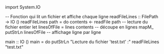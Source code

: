 
import System.IO

-- Fonction qui lit un fichier et affiche chaque ligne
readFileLines :: FilePath -> IO ()
readFileLines path = do
    contents <- readFile path        -- lecture du fichier entier
    let linesOfFile = lines contents -- découpe en lignes
    mapM_ putStrLn linesOfFile       -- affichage ligne par ligne

main :: IO ()
main = do
    putStrLn "Lecture du fichier 'test.txt' :"
    readFileLines "test.txt"
